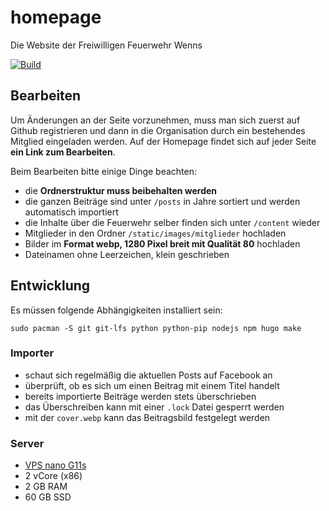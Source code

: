 # homepage

Die Website der Freiwilligen Feuerwehr Wenns

[![Build](https://github.com/ffwenns/homepage/actions/workflows/build.yml/badge.svg)](https://github.com/ffwenns/homepage/actions/workflows/build.yml)

## Bearbeiten

Um Änderungen an der Seite vorzunehmen, muss man sich zuerst auf Github registrieren und dann in die Organisation durch ein bestehendes Mitglied eingeladen werden. Auf der Homepage findet sich auf jeder Seite **ein Link zum Bearbeiten**.

Beim Bearbeiten bitte einige Dinge beachten:

- die **Ordnerstruktur muss beibehalten werden**
- die ganzen Beiträge sind unter `/posts` in Jahre sortiert und werden automatisch importiert
- die Inhalte über die Feuerwehr selber finden sich unter `/content` wieder
- Mitglieder in den Ordner `/static/images/mitglieder` hochladen
- Bilder im **Format webp, 1280 Pixel breit mit Qualität 80** hochladen
- Dateinamen ohne Leerzeichen, klein geschrieben

## Entwicklung

Es müssen folgende Abhängigkeiten installiert sein:

```
sudo pacman -S git git-lfs python python-pip nodejs npm hugo make
```

### Importer

- schaut sich regelmäßig die aktuellen Posts auf Facebook an
- überprüft, ob es sich um einen Beitrag mit einem Titel handelt
- bereits importierte Beiträge werden stets überschrieben
- das Überschreiben kann mit einer `.lock` Datei gesperrt werden
- mit der `cover.webp` kann das Beitragsbild festgelegt werden

### Server

- [VPS nano G11s](https://www.netcup.com/de/server/vps/vps-nano-g11s-6m)
- 2 vCore (x86)
- 2 GB RAM
- 60 GB SSD
